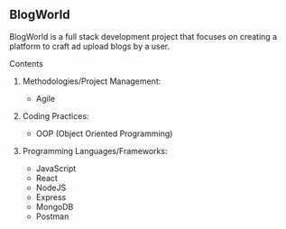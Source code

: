 ## BlogWorld

BlogWorld is a full stack development project that focuses on creating a platform to craft ad upload blogs by a user.

Contents

1. Methodologies/Project Management:

   - Agile

2. Coding Practices:

   - OOP (Object Oriented Programming)

3. Programming Languages/Frameworks:
   - JavaScript
   - React
   - NodeJS
   - Express
   - MongoDB
   - Postman
